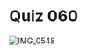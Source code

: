 # Quiz 060
![IMG_0548](https://github.com/jonathanye29/unit4_repo/assets/111751273/410cd6d8-4442-44cd-be31-71e0a47a016c)
